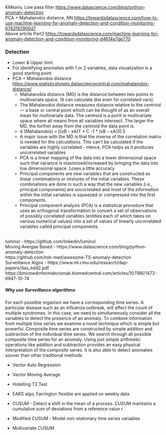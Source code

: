 KMeans, Low pass filter https://www.datascience.com/blog/python-anomaly-detection <br/>
PCA + Mahalanobis distance, NN https://towardsdatascience.com/how-to-use-machine-learning-for-anomaly-detection-and-condition-monitoring-6742f82900d7 <br/>
Above artcile Part2 https://towardsdatascience.com/machine-learning-for-anomaly-detection-and-condition-monitoring-d4614e7de770 <br/>

### Detection
* Lower & Upper limit
* For identifying anomalies with 1 or 2 variables, data visualization is a good starting point
* PCA + Mahalanobis distance https://www.statisticshowto.datasciencecentral.com/mahalanobis-distance/ <br/>
  * Mahalanobis distance (MD) is the distance between two points in multivariate space. (It can calculate dist even for correlated vars).
  * The Mahalanobis distance measures distance relative to the centroid — a base or central point which can be thought of as an overall mean for multivariate data. The centroid is a point in multivariate space where all means from all variables intersect. The larger the MD, the further away from the centroid the data point is.
  * d (Mahalanobis) = [(xB – xA)T * C -1 * (xB – xA)]0.5
  * A major issue with the MD is that the inverse of the correlation matrix is needed for the calculations. This can’t be calculated if the variables are highly correlated - Hence, PCA helps as it produces uncorrelated variables
  * PCA is a linear mapping of the data into a lower dimensional space such that variance is maximized/increased by bringing the data into low dimensional space. Loses a little accuracy
  * Principal components are new variables that are constructed as linear combinations or mixtures of the initial variables. These combinations are done in such a way that the new variables (i.e., principal components) are uncorrelated and most of the information within the initial variables is squeezed or compressed into the first components.
  * Principal component analysis (PCA) is a statistical procedure that uses an orthogonal transformation to convert a set of observations of possibly correlated variables (entities each of which takes on various numerical values) into a set of values of linearly uncorrelated variables called principal components.

 <br/>
luminol - https://github.com/linkedin/luminol <br/>
Moving Avergae Based - https://www.datascience.com/blog/python-anomaly-detection <br/>
https://github.com/rob-med/awesome-TS-anomaly-detection <br/>
Surveillance Algos - https://www.ml.cmu.edu/research/dap-papers/das_kdd2.pdf <br/>
https://bmcmedinformdecismak.biomedcentral.com/articles/10.1186/1472-6947-10-74 <br/>

##### Why use Surveillance algorithms
For each possible organism we have a corresponding time series. A particular disease such as an influenza outbreak, will affect the count of multiple syndromes. In this case, we need to simultaneously consider all the variables to detect the presence of an anomaly. To combine information from multiple time series we examine a novel technique which is simple but powerful. Composite time series are constructed by simple addition and subtraction of the individual time series. We search through all possible composite time series for an anomaly. Using just simple arithmetic operations like addition and subtraction provides an easy physical interpretation of the composite series. It is also able to detect anomalies sooner than other traditional methods
* Vector Auto Regression
* Vector Moving Average
* Hotelling T2 Test

* EARS algo, Farrington flexible are applied on weekly data
* CUSUM - Detect a shift in the mean of a process. CUSUM maintains a cumulative sum of deviations from a reference value r.
* Modified CUSUM - Model non-stationary time series variables
* Multivariate CUSUM






